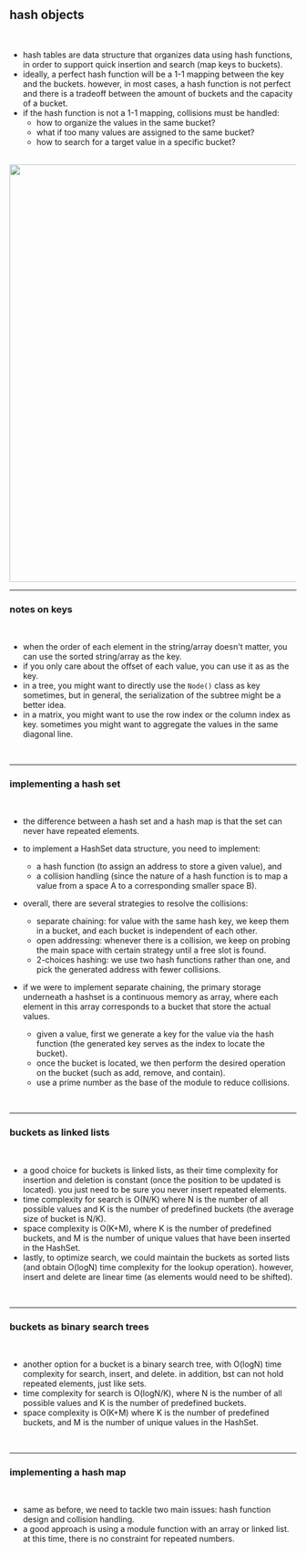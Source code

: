 ## hash objects


<br>

* hash tables are data structure that organizes data using hash functions, in order to support quick insertion and search (map keys to buckets).
* ideally, a perfect hash function will be a 1-1 mapping between the key and the buckets. however, in most cases, a hash function is not perfect and there is a tradeoff between the amount of buckets and the capacity of a bucket.
* if the hash function is not a 1-1 mapping, collisions must be handled:
    - how to organize the values in the same bucket?
    - what if too many values are assigned to the same bucket?
    - how to search for a target value in a specific bucket?

<br>
<img width="732" src="https://github.com/go-outside-labs/master-python-with-algorithms-py/assets/138340846/aa798e45-d53b-45b9-9f95-0e508eb923d7">

<br>

----

### notes on keys

<br>

* when the order of each element in the string/array doesn't matter, you can use the sorted string/array as the key.
* if you only care about the offset of each value, you can use it as as the key.
* in a tree, you might want to directly use the `Node()` class as key sometimes, but in general, the serialization of the subtree might be a better idea.
* in a matrix, you might want to use the row index or the column index as key. sometimes you might want to aggregate the values in the same diagonal line.

<br>

---

### implementing a hash set

<br>

* the difference between a hash set and a hash map is that the set can never have repeated elements.

* to implement a HashSet data structure, you need to implement:
    - a hash function (to assign an address to store a given value), and
    - a collision handling (since the nature of a hash function is to map a value from a space A to a corresponding smaller space B).

    
* overall, there are several strategies to resolve the collisions:
    - separate chaining: for value with the same hash key, we keep them in a bucket, and each bucket is independent of each other.
    - open addressing: whenever there is a collision, we keep on probing the main space with certain strategy until a free slot is found.
    - 2-choices hashing: we use two hash functions rather than one, and pick the generated address with fewer collisions.

    
* if we were to implement separate chaining, the primary storage underneath a hashset is a continuous memory as array, where each element in this array corresponds to a bucket that store the actual values.
    * given a value, first we generate a key for the value via the hash function (the generated key serves as the index to locate the bucket).
    * once the bucket is located, we then perform the desired operation on the bucket (such as add, remove, and contain).
    * use a prime number as the base of the module to reduce collisions.

<br>

----

### buckets as linked lists

<br>

* a good choice for buckets is linked lists, as their time complexity for insertion and deletion is constant (once the position to be updated is located). you just need to be sure you never insert repeated elements.
* time complexity for search is O(N/K) where N is the number of all possible values and K is the number of predefined buckets (the average size of bucket is N/K). 
* space complexity is O(K+M), where K is the number of predefined buckets, and M is the number of unique values that have been inserted in the HashSet. 
* lastly, to optimize search, we could maintain the buckets as sorted lists (and obtain O(logN) time complexity for the lookup operation). however, insert and delete are linear time (as elements would need to be shifted).

<br>

---

### buckets as binary search trees

<br>

* another option for a bucket is a binary search tree, with O(logN) time complexity for search, insert, and delete. in addition, bst can not hold repeated elements, just like sets.
* time complexity for search is O(logN/K), where N is the number of all possible values and K is the number of predefined buckets.
* space complexity is O(K+M) where K is the number of predefined buckets, and M is the number of unique values in the HashSet.

<br>

----

### implementing a hash map

<br>

* same as before, we need to tackle two main issues: hash function design and collision handling.
* a good approach is using a module function with an array or linked list. at this time, there is no constraint for repeated numbers.


<br>

